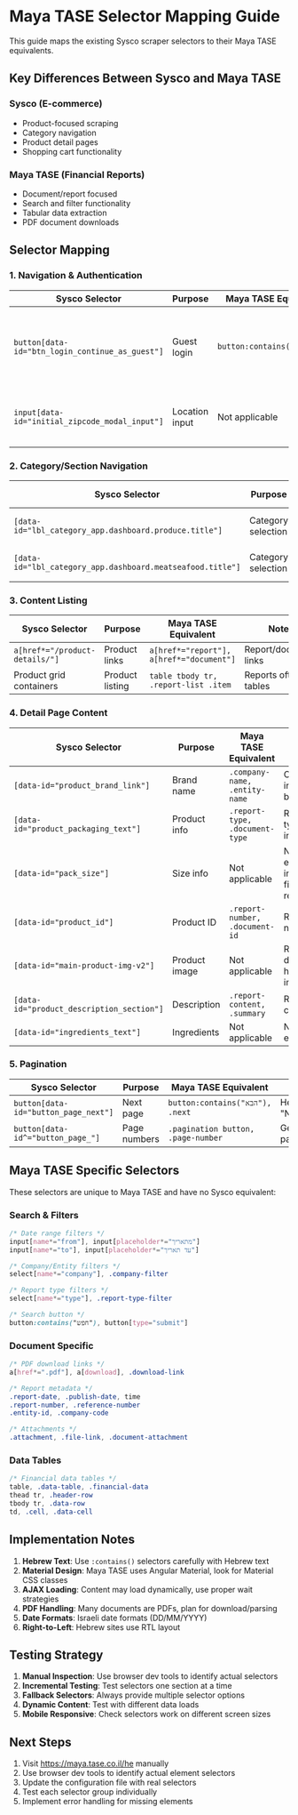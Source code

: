 # Maya TASE Selector Mapping Guide

This guide maps the existing Sysco scraper selectors to their Maya TASE equivalents.

## Key Differences Between Sysco and Maya TASE

### Sysco (E-commerce)
- Product-focused scraping
- Category navigation
- Product detail pages
- Shopping cart functionality

### Maya TASE (Financial Reports)
- Document/report focused
- Search and filter functionality
- Tabular data extraction
- PDF document downloads

## Selector Mapping

### 1. Navigation & Authentication

| Sysco Selector | Purpose | Maya TASE Equivalent | Notes |
|----------------|---------|---------------------|--------|
| `button[data-id="btn_login_continue_as_guest"]` | Guest login | `button:contains("התחברות")` | Hebrew text, may not need guest mode |
| `input[data-id="initial_zipcode_modal_input"]` | Location input | Not applicable | Maya TASE doesn't use location |

### 2. Category/Section Navigation

| Sysco Selector | Purpose | Maya TASE Equivalent | Notes |
|----------------|---------|---------------------|--------|
| `[data-id="lbl_category_app.dashboard.produce.title"]` | Category selection | `nav a[href*="immediate-reports"]` | Navigate to report sections |
| `[data-id="lbl_category_app.dashboard.meatseafood.title"]` | Category selection | `nav a[href*="periodic-reports"]` | Different report types |

### 3. Content Listing

| Sysco Selector | Purpose | Maya TASE Equivalent | Notes |
|----------------|---------|---------------------|--------|
| `a[href*="/product-details/"]` | Product links | `a[href*="report"], a[href*="document"]` | Report/document links |
| Product grid containers | Product listing | `table tbody tr, .report-list .item` | Reports often in tables |

### 4. Detail Page Content

| Sysco Selector | Purpose | Maya TASE Equivalent | Notes |
|----------------|---------|---------------------|--------|
| `[data-id="product_brand_link"]` | Brand name | `.company-name, .entity-name` | Company instead of brand |
| `[data-id="product_packaging_text"]` | Product info | `.report-type, .document-type` | Report type instead |
| `[data-id="pack_size"]` | Size info | Not applicable | No equivalent in financial reports |
| `[data-id="product_id"]` | Product ID | `.report-number, .document-id` | Report numbers |
| `[data-id="main-product-img-v2"]` | Product image | Not applicable | Reports don't have images |
| `[data-id="product_description_section"]` | Description | `.report-content, .summary` | Report content |
| `[data-id="ingredients_text"]` | Ingredients | Not applicable | No equivalent |

### 5. Pagination

| Sysco Selector | Purpose | Maya TASE Equivalent | Notes |
|----------------|---------|---------------------|--------|
| `button[data-id="button_page_next"]` | Next page | `button:contains("הבא"), .next` | Hebrew "Next" |
| `button[data-id^="button_page_"]` | Page numbers | `.pagination button, .page-number` | Generic pagination |

## Maya TASE Specific Selectors

These selectors are unique to Maya TASE and have no Sysco equivalent:

### Search & Filters
```css
/* Date range filters */
input[name*="from"], input[placeholder*="מתאריך"]
input[name*="to"], input[placeholder*="עד תאריך"]

/* Company/Entity filters */
select[name*="company"], .company-filter

/* Report type filters */
select[name*="type"], .report-type-filter

/* Search button */
button:contains("חפש"), button[type="submit"]
```

### Document Specific
```css
/* PDF download links */
a[href*=".pdf"], a[download], .download-link

/* Report metadata */
.report-date, .publish-date, time
.report-number, .reference-number
.entity-id, .company-code

/* Attachments */
.attachment, .file-link, .document-attachment
```

### Data Tables
```css
/* Financial data tables */
table, .data-table, .financial-data
thead tr, .header-row
tbody tr, .data-row
td, .cell, .data-cell
```

## Implementation Notes

1. **Hebrew Text**: Use `:contains()` selectors carefully with Hebrew text
2. **Material Design**: Maya TASE uses Angular Material, look for Material CSS classes
3. **AJAX Loading**: Content may load dynamically, use proper wait strategies
4. **PDF Handling**: Many documents are PDFs, plan for download/parsing
5. **Date Formats**: Israeli date formats (DD/MM/YYYY)
6. **Right-to-Left**: Hebrew sites use RTL layout

## Testing Strategy

1. **Manual Inspection**: Use browser dev tools to identify actual selectors
2. **Incremental Testing**: Test selectors one section at a time
3. **Fallback Selectors**: Always provide multiple selector options
4. **Dynamic Content**: Test with different data loads
5. **Mobile Responsive**: Check selectors work on different screen sizes

## Next Steps

1. Visit https://maya.tase.co.il/he manually
2. Use browser dev tools to identify actual element selectors
3. Update the configuration file with real selectors
4. Test each selector group individually
5. Implement error handling for missing elements